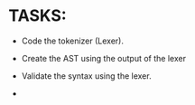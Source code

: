 # TASKS:

- Code the tokenizer (Lexer).
- Create the AST using the output of the lexer 
- Validate the syntax using the lexer.

- 

